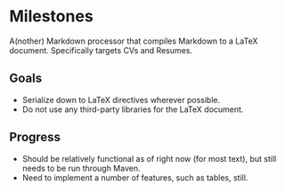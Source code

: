 # Milestones
A(nother) Markdown processor that compiles Markdown to a LaTeX document. Specifically targets CVs and Resumes.

## Goals

  * Serialize down to LaTeX directives wherever possible.
  * Do not use any third-party libraries for the LaTeX document.

## Progress

  * Should be relatively functional as of right now (for most text), but still needs to be run through Maven.
  * Need to implement a number of features, such as tables, still.